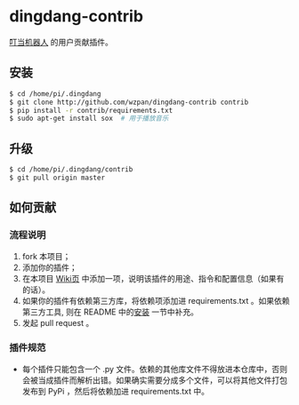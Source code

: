 # dingdang-contrib

[叮当机器人](http://github.com/wzpan/dingdang) 的用户贡献插件。

## 安装

``` sh
$ cd /home/pi/.dingdang
$ git clone http://github.com/wzpan/dingdang-contrib contrib
$ pip install -r contrib/requirements.txt
$ sudo apt-get install sox  # 用于播放音乐
```

## 升级

``` sh
$ cd /home/pi/.dingdang/contrib
$ git pull origin master
```

## 如何贡献

### 流程说明

1. fork 本项目；
2. 添加你的插件；
3. 在本项目 [Wiki页](https://github.com/wzpan/dingdang-contrib/wiki/neteasemusic) 中添加一项，说明该插件的用途、指令和配置信息（如果有的话）。
4. 如果你的插件有依赖第三方库，将依赖项添加进 requirements.txt 。如果依赖第三方工具, 则在 README 中的[安装](#安装) 一节中补充。
5. 发起 pull request 。

### 插件规范

* 每个插件只能包含一个 .py 文件。依赖的其他库文件不得放进本仓库中，否则会被当成插件而解析出错。如果确实需要分成多个文件，可以将其他文件打包发布到 PyPi ，然后将依赖加进 requirements.txt 中。